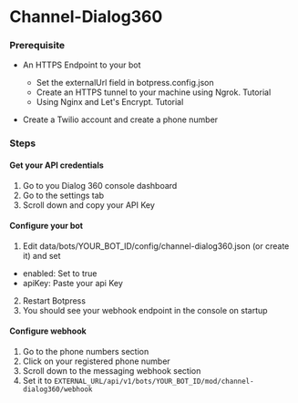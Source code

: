 # Channel-Dialog360

### Prerequisite

- An HTTPS Endpoint to your bot
  - Set the externalUrl field in botpress.config.json
  - Create an HTTPS tunnel to your machine using Ngrok. Tutorial
  - Using Nginx and Let's Encrypt. Tutorial

- Create a Twilio account and create a phone number

### Steps

#### Get your API credentials

1. Go to you Dialog 360 console dashboard
2. Go to the settings tab
3. Scroll down and copy your API Key

#### Configure your bot

1. Edit data/bots/YOUR_BOT_ID/config/channel-dialog360.json (or create it) and set
- enabled: Set to true
- apiKey: Paste your api Key
2. Restart Botpress
3. You should see your webhook endpoint in the console on startup

#### Configure webhook

1. Go to the phone numbers section
2. Click on your registered phone number
3. Scroll down to the messaging webhook section
4. Set it to `EXTERNAL_URL/api/v1/bots/YOUR_BOT_ID/mod/channel-dialog360/webhook`
